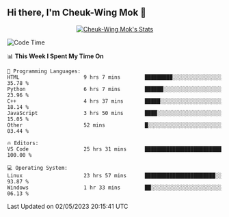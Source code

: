 ## Hi there, I'm Cheuk-Wing Mok 👋

<!--
**mozro0327/mozro0327** is a ✨ _special_ ✨ repository because its `README.md` (this file) appears on your GitHub profile.

Here are some ideas to get you started:

- 🔭 I’m currently working on ...
- 🌱 I’m currently learning ...
- 👯 I’m looking to collaborate on ...
- 🤔 I’m looking for help with ...
- 💬 Ask me about ...
- 📫 How to reach me: ...
- 😄 Pronouns: ...
- ⚡ Fun fact: ...
-->

<p align="center">
  <a href="https://github.com/mozro0327" class="rich-diff-level-one">
    <img src="https://github-readme-stats.vercel.app/api?username=mozro0327&title_color=333&text_color=777" alt="Cheuk-Wing Mok's Stats" >
    <!-- &hide=issues
    <img src="https://github-readme-stats.vercel.app/api?username=mozro0327&hide=issues&title_color=333&text_color=777" alt="Cheuk-Wing Mok's Stats" >
    -->
  </a>
</p>

<!--START_SECTION:waka-->
![Code Time](http://img.shields.io/badge/Code%20Time-1%2C480%20hrs%2054%20mins-blue)

📊 **This Week I Spent My Time On** 

```text
💬 Programming Languages: 
HTML                     9 hrs 7 mins        █████████░░░░░░░░░░░░░░░░   35.78 % 
Python                   6 hrs 7 mins        ██████░░░░░░░░░░░░░░░░░░░   23.96 % 
C++                      4 hrs 37 mins       █████░░░░░░░░░░░░░░░░░░░░   18.14 % 
JavaScript               3 hrs 50 mins       ████░░░░░░░░░░░░░░░░░░░░░   15.05 % 
Other                    52 mins             █░░░░░░░░░░░░░░░░░░░░░░░░   03.44 % 

🔥 Editors: 
VS Code                  25 hrs 31 mins      █████████████████████████   100.00 % 

💻 Operating System: 
Linux                    23 hrs 57 mins      ███████████████████████░░   93.87 % 
Windows                  1 hr 33 mins        ██░░░░░░░░░░░░░░░░░░░░░░░   06.13 % 
```


 Last Updated on 02/05/2023 20:15:41 UTC
<!--END_SECTION:waka-->
